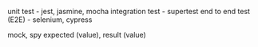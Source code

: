 unit test - jest, jasmine, mocha
integration test - supertest
end to end test (E2E) - selenium, cypress

mock, spy
expected (value), result (value)

